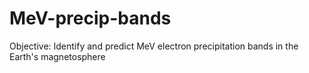 # MeV-precip-bands
Objective: Identify and predict MeV electron precipitation bands in the Earth's magnetosphere
